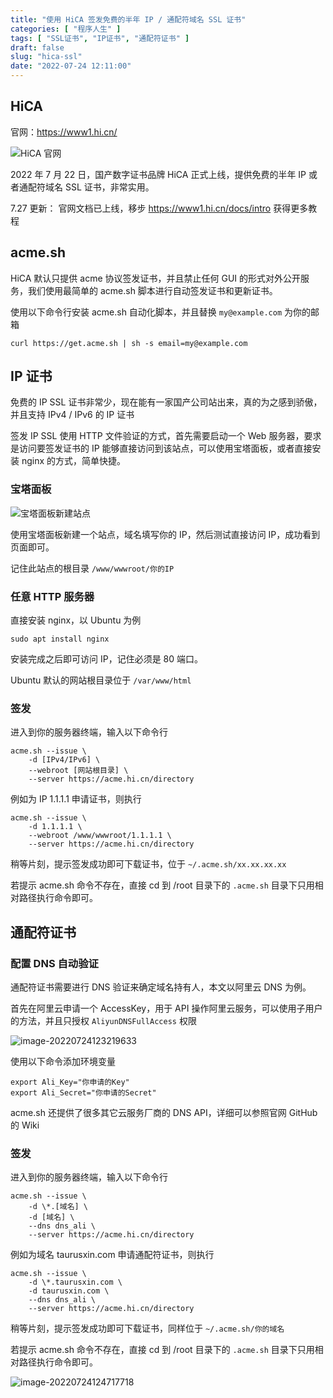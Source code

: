 ```yaml
---
title: "使用 HiCA 签发免费的半年 IP / 通配符域名 SSL 证书"
categories: [ "程序人生" ]
tags: [ "SSL证书", "IP证书", "通配符证书" ]
draft: false
slug: "hica-ssl"
date: "2022-07-24 12:11:00"
---
```


## HiCA

官网：<https://www1.hi.cn/>

![HiCA 官网](https://cdn.taurusxin.com/hugo/2022/07-27/image-20220727235855829.png)

2022 年 7 月 22 日，国产数字证书品牌 HiCA 正式上线，提供免费的半年 IP 或者通配符域名 SSL 证书，非常实用。

7.27 更新：
官网文档已上线，移步 <https://www1.hi.cn/docs/intro> 获得更多教程

## acme.sh

HiCA 默认只提供 acme 协议签发证书，并且禁止任何 GUI 的形式对外公开服务，我们使用最简单的 acme.sh 脚本进行自动签发证书和更新证书。

使用以下命令行安装 acme.sh 自动化脚本，并且替换 `my@example.com` 为你的邮箱

```shell
curl https://get.acme.sh | sh -s email=my@example.com
```

## IP 证书

免费的 IP SSL 证书非常少，现在能有一家国产公司站出来，真的为之感到骄傲，并且支持 IPv4 / IPv6 的 IP 证书

签发 IP SSL 使用 HTTP 文件验证的方式，首先需要启动一个 Web 服务器，要求是访问要签发证书的 IP 能够直接访问到该站点，可以使用宝塔面板，或者直接安装 nginx 的方式，简单快捷。

### 宝塔面板

![宝塔面板新建站点](https://cdn.taurusxin.com/hugo/2022/07-24/image-20220724121747259.png)

使用宝塔面板新建一个站点，域名填写你的 IP，然后测试直接访问 IP，成功看到页面即可。

记住此站点的根目录 `/www/wwwroot/你的IP`

### 任意 HTTP 服务器

直接安装 nginx，以 Ubuntu 为例

```shell
sudo apt install nginx
```

安装完成之后即可访问 IP，记住必须是 80 端口。

Ubuntu 默认的网站根目录位于 `/var/www/html`

### 签发

进入到你的服务器终端，输入以下命令行

```shell
acme.sh --issue \
    -d [IPv4/IPv6] \
    --webroot [网站根目录] \
    --server https://acme.hi.cn/directory
```

例如为 IP 1.1.1.1 申请证书，则执行

```shell
acme.sh --issue \
    -d 1.1.1.1 \
    --webroot /www/wwwroot/1.1.1.1 \
    --server https://acme.hi.cn/directory
```

稍等片刻，提示签发成功即可下载证书，位于 `~/.acme.sh/xx.xx.xx.xx`

若提示 acme.sh 命令不存在，直接 cd 到 /root 目录下的 `.acme.sh` 目录下只用相对路径执行命令即可。

## 通配符证书

### 配置 DNS 自动验证

通配符证书需要进行 DNS 验证来确定域名持有人，本文以阿里云 DNS 为例。

首先在阿里云申请一个 AccessKey，用于 API 操作阿里云服务，可以使用子用户的方法，并且只授权 `AliyunDNSFullAccess` 权限

![image-20220724123219633](https://cdn.taurusxin.com/hugo/2022/07-24/image-20220724123219633.png)

使用以下命令添加环境变量

```shell
export Ali_Key="你申请的Key"
export Ali_Secret="你申请的Secret"
```

acme.sh 还提供了很多其它云服务厂商的 DNS API，详细可以参照官网 GitHub 的 Wiki

### 签发

进入到你的服务器终端，输入以下命令行

```shell
acme.sh --issue \
    -d \*.[域名] \
    -d [域名] \
    --dns dns_ali \
    --server https://acme.hi.cn/directory
```

例如为域名 taurusxin.com 申请通配符证书，则执行

```shell
acme.sh --issue \
    -d \*.taurusxin.com \
    -d taurusxin.com \
    --dns dns_ali \
    --server https://acme.hi.cn/directory
```

稍等片刻，提示签发成功即可下载证书，同样位于 `~/.acme.sh/你的域名`

若提示 acme.sh 命令不存在，直接 cd 到 /root 目录下的 `.acme.sh` 目录下只用相对路径执行命令即可。

![image-20220724124717718](https://cdn.taurusxin.com/hugo/2022/07-24/image-20220724124717718.png)
